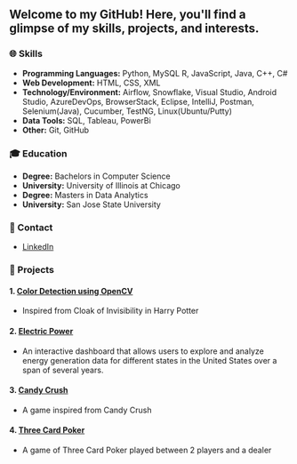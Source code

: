 ## Welcome to my GitHub! Here, you'll find a glimpse of my skills, projects, and interests.

### 🌐 Skills

- **Programming Languages:** Python, MySQL R, JavaScript, Java, C++, C#
- **Web Development:** HTML, CSS, XML
- **Technology/Environment:**  Airflow, Snowflake, Visual Studio, Android Studio, AzureDevOps, BrowserStack, Eclipse, IntelliJ, Postman, Selenium(Java), Cucumber, TestNG, Linux(Ubuntu/Putty)
- **Data Tools:** SQL, Tableau, PowerBi
- **Other:** Git, GitHub

### 🎓 Education

- **Degree:** Bachelors in Computer Science
- **University:** University of Illinois at Chicago
- **Degree:** Masters in Data Analytics
- **University:** San Jose State University
  
### 📧 Contact

- [LinkedIn](https://www.linkedin.com/in/yadav-tanya5/)

### 🚀 Projects

#### 1. [Color Detection using OpenCV](https://github.com/tyadav2/Color-Detection-using-OpenCV)
- Inspired from Cloak of Invisibility in Harry Potter

#### 2. [Electric Power](https://github.com/tyadav2/Electric-Power)
- An interactive dashboard that allows users to explore and analyze energy generation data for different states in the United States over a span of several years.

#### 3. [Candy Crush](https://github.com/tyadav2/Candy-Crush)
- A game inspired from Candy Crush

#### 4. [Three Card Poker](https://github.com/tyadav2/Three-Card-Poker)
- A game of Three Card Poker played between 2 players and a dealer



<!--
**tyadav2/tyadav2** is a ✨ _special_ ✨ repository because its `README.md` (this file) appears on your GitHub profile.

Here are some ideas to get you started:

- 🔭 I’m currently working on ...
- 🌱 I’m currently learning ...
- 👯 I’m looking to collaborate on ...
- 🤔 I’m looking for help with ...
- 💬 Ask me about ...
- 📫 How to reach me: ...
- 😄 Pronouns: ...
- ⚡ Fun fact: ...
-->
